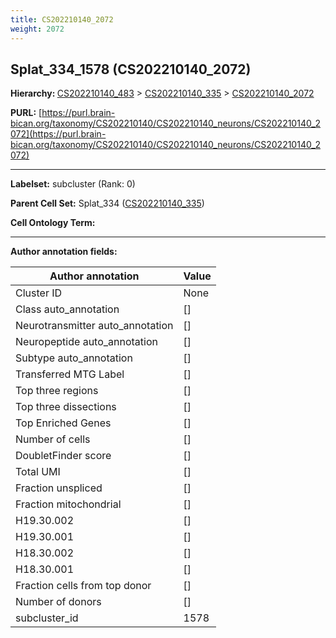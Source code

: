 ```yaml
---
title: CS202210140_2072
weight: 2072
---
```

## Splat_334_1578 (CS202210140_2072)
<b>Hierarchy: </b>
[CS202210140_483](../CS202210140_483) >
[CS202210140_335](../CS202210140_335) >
[CS202210140_2072](../CS202210140_2072)

**PURL:** [https://purl.brain-bican.org/taxonomy/CS202210140/CS202210140_neurons/CS202210140_2072](https://purl.brain-bican.org/taxonomy/CS202210140/CS202210140_neurons/CS202210140_2072)

---


**Labelset:** subcluster (Rank: 0)

**Parent Cell Set:** Splat_334 ([CS202210140_335](../CS202210140_335))



**Cell Ontology Term:** 

[MARKER GENES.]: #


---

[TRANSFERRED ANNOTATIONS.]: #


[AUTHOR ANNOTATION FIELDS.]: #


**Author annotation fields:**

| Author annotation | Value |
|-------------------|-------|
|Cluster ID|None|
|Class auto_annotation|[]|
|Neurotransmitter auto_annotation|[]|
|Neuropeptide auto_annotation|[]|
|Subtype auto_annotation|[]|
|Transferred MTG Label|[]|
|Top three regions|[]|
|Top three dissections|[]|
|Top Enriched Genes|[]|
|Number of cells|[]|
|DoubletFinder score|[]|
|Total UMI|[]|
|Fraction unspliced|[]|
|Fraction mitochondrial|[]|
|H19.30.002|[]|
|H19.30.001|[]|
|H18.30.002|[]|
|H18.30.001|[]|
|Fraction cells from top donor|[]|
|Number of donors|[]|
|subcluster_id|1578|
